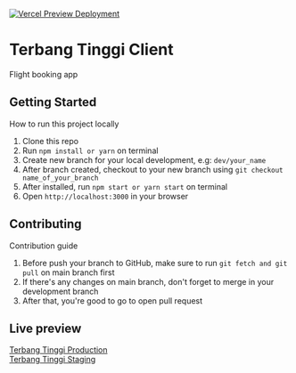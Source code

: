 [![Vercel Preview Deployment](https://github.com/Terbang-Tinggi-App/Frontend-TerbangTinggi/actions/workflows/preview.yml/badge.svg)](https://github.com/Terbang-Tinggi-App/Frontend-TerbangTinggi/actions/workflows/preview.yml)

# Terbang Tinggi Client

Flight booking app

## Getting Started

How to run this project locally

1. Clone this repo
2. Run `npm install or yarn` on terminal
3. Create new branch for your local development, e.g: `dev/your_name`
4. After branch created, checkout to your new branch using `git checkout name_of_your_branch`
5. After installed, run `npm start or yarn start` on terminal
6. Open `http://localhost:3000` in your browser

## Contributing

Contribution guide

1. Before push your branch to GitHub, make sure to run `git fetch and git pull` on main branch first
2. If there's any changes on main branch, don't forget to merge in your development branch
3. After that, you're good to go to open pull request

## Live preview

[Terbang Tinggi Production](https://terbangtinggi.km3ggwp.com)
<br>
[Terbang Tinggi Staging](https://terbangtinggi-staging.km3ggwp.com)
